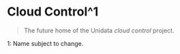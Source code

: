 # Cloud Control^1

> The future home of the Unidata *cloud control* project.  

1: Name subject to change.
